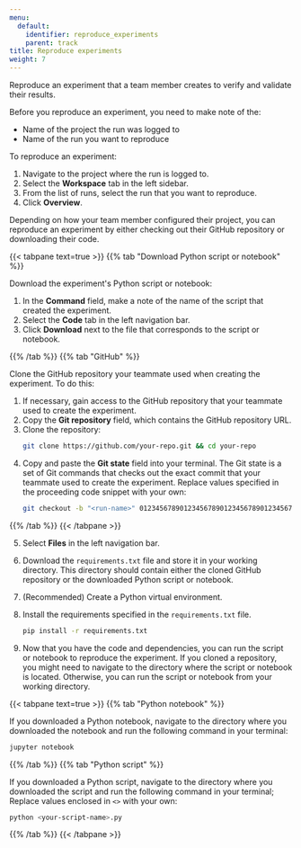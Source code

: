```yaml
---
menu:
  default:
    identifier: reproduce_experiments
    parent: track
title: Reproduce experiments
weight: 7
---
```


Reproduce an experiment that a team member creates to verify and validate their results.

Before you reproduce an experiment, you need to make note of the:

* Name of the project the run was logged to
* Name of the run you want to reproduce

To reproduce an experiment:

1. Navigate to the project where the run is logged to.
2. Select the **Workspace** tab in the left sidebar.
3. From the list of runs, select the run that you want to reproduce.
4. Click **Overview**.

Depending on how your team member configured their project, you can reproduce an experiment by either checking out their GitHub repository or downloading their code.

{{< tabpane text=true >}}
{{% tab "Download Python script or notebook" %}}

Download the experiment's Python script or notebook:

1. In the **Command** field, make a note of the name of the script that created the experiment.
2. Select the **Code** tab in the left navigation bar.
3. Click **Download** next to the file that corresponds to the script or notebook.


{{% /tab %}}
{{% tab "GitHub" %}}

Clone the GitHub repository your teammate used when creating the experiment. To do this:

1. If necessary, gain access to the GitHub repository that your teammate used to create the experiment.
2. Copy the **Git repository** field, which contains the GitHub repository URL.
3. Clone the repository:
    ```bash
    git clone https://github.com/your-repo.git && cd your-repo
    ```
4. Copy and paste the **Git state** field into your terminal. The Git state is a set of Git commands that checks out the exact commit that your teammate used to create the experiment. Replace values specified in the proceeding code snippet with your own:
    ```bash
    git checkout -b "<run-name>" 0123456789012345678901234567890123456789
    ```



{{% /tab %}}
{{< /tabpane >}}

5. Select **Files** in the left navigation bar.
6. Download the `requirements.txt` file and store it in your working directory. This directory should contain either the cloned GitHub repository or the downloaded Python script or notebook.
7. (Recommended) Create a Python virtual environment.
8. Install the requirements specified in the `requirements.txt` file.
    ```bash
    pip install -r requirements.txt
    ```

9. Now that you have the code and dependencies, you can run the script or notebook to reproduce the experiment. If you cloned a repository, you might need to navigate to the directory where the script or notebook is located. Otherwise, you can run the script or notebook from your working directory.

{{< tabpane text=true >}}
{{% tab "Python notebook" %}}

If you downloaded a Python notebook, navigate to the directory where you downloaded the notebook and run the following command in your terminal:
```bash
jupyter notebook
```

{{% /tab %}}
{{% tab "Python script" %}}

If you downloaded a Python script, navigate to the directory where you downloaded the script and run the following command in your terminal; Replace values enclosed in `<>` with your own:

```bash
python <your-script-name>.py
```


{{% /tab %}}
{{< /tabpane >}}